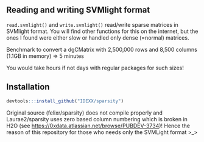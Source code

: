 ## Reading and writing SVMlight format

`read.svmlight()` and `write.svmlight()` read/write sparse matrices in SVMlight format.
You will find other functions for this on the internet, but the ones I found were either slow or handled only dense (=normal) matrices.

Benchmark to convert a dgCMatrix with 2,500,000 rows and 8,500 columns (1.1GB in memory) => 5 minutes

You would take hours if not days with regular packages for such sizes!

## Installation

```r
devtools:::install_github("IDEXX/sparsity")
```

Original source (felixr/sparsity) does not compile properly and Laurae2/sparsity uses zero based
column numbering which is broken in H2O (see https://0xdata.atlassian.net/browse/PUBDEV-3734)!
Hence the reason of this repository for those who needs only the SVMLight format >_>
